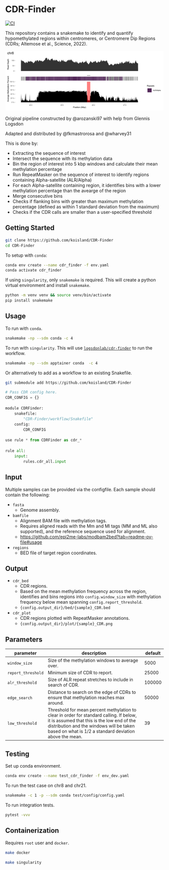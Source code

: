 # CDR-Finder
[![CI](https://github.com/koisland/CDR-Finder/actions/workflows/main.yaml/badge.svg)](https://github.com/koisland/CDR-Finder/actions/workflows/main.yaml)

This repository contains a snakemake to identify and quantify hypomethylated regions within centromeres, or Centromere Dip Regions (CDRs; Altemose et al., Science, 2022).

![](docs/chr8.png)

Original pipeline constructed by @arozanski97 with help from Glennis Logsdon

Adapted and distributed by @fkmastrorosa and @wharvey31

This is done by:
- Extracting the sequence of interest
- Intersect the sequence with its methylation data
- Bin the region of interest into 5 kbp windows and calculate their mean methylation percentage
- Run RepeatMasker on the sequence of interest to identify regions containing Alpha-satellite (ALR/Alpha)
- For each Alpha-satellite containing region, it identifies bins with a lower methylation percentage than the avearge of the region
- Merge consecutive bins
- Checks if flanking bins with greater than maximum methylation percentage (defined as within 1 standard deviation from the maximum)
- Checks if the CDR calls are smaller than a user-specified threshold


## Getting Started
```bash
git clone https://github.com/koisland/CDR-Finder
cd CDR-Finder
```

To setup with `conda`:
```bash
conda env create --name cdr_finder -f env.yaml
conda activate cdr_finder
```

If using `singularity`, only `snakemake` is required. This will create a python virtual environment and install `snakemake`.
```bash
python -m venv venv && source venv/bin/activate
pip install snakemake
```

## Usage
To run with `conda`.
```bash
snakemake -np --sdm conda -c 4
```

To run with `singularity`. This will use [`logsdonlab/cdr-finder`](https://hub.docker.com/r/logsdonlab/cdr-finder) to run the workflow.
```bash
snakemake -np --sdm apptainer conda  -c 4
```

Or alternatively to add as a workflow to an existing Snakefile.
```bash
git submodule add https://github.com/koisland/CDR-Finder
```

```python
# Pass CDR config here.
CDR_CONFIG = {}

module CDRFinder:
    snakefile:
        "CDR-Finder/workflow/Snakefile"
    config:
        CDR_CONFIG

use rule * from CDRFinder as cdr_*

rule all:
    input:
        rules.cdr_all.input
```

## Input
Multiple samples can be provided via the configfile. Each sample should contain the following:
- `fasta`
    * Genome assembly.
- `bamfile`
    * Alignment BAM file with methylation tags.
    * Requires aligned reads with the Mm and Ml tags (MM and ML also supported), and the reference sequence used for alignment.
    * https://github.com/epi2me-labs/modbam2bed?tab=readme-ov-file#usage
- `regions`
    * BED file of target region coordinates.

## Output
- `cdr_bed`
    * CDR regions.
    * Based on the mean methylation frequency across the region, identifies and bins regions into `config.window_size` with methylation frequency below mean spanning `config.report_threshold`.
    * `{config.output_dir}/bed/{sample}_CDR.bed`
- `cdr_plot`
    * CDR regions plotted with RepeatMasker annotations.
    * `{config.output_dir}/plot/{sample}_CDR.png`

## Parameters
|parameter|description|default|
|-|-|-|
|`window_size`|Size of the methylation windows to average over.|5000|
|`report_threshold`|Minimum size of CDR to report.|25000|
|`alr_threshold`|Size of ALR repeat stretches to include in search of CDR.|100000|
|`edge_search`| Distance to search on the edge of CDRs to ensure that methylation reaches max around.|50000|
|`low_threshold`|Threshold for mean percent methylation to clear in order for standard calling. If below, it is assumed that this is the low end of the distribution and the windows will be taken based on what is 1/2 a standard deviation above the mean.|39|

## Testing
Set up conda environment.
```bash
conda env create --name test_cdr_finder -f env_dev.yaml
```

To run the test case on chr8 and chr21.
```bash
snakemake -c 1 -p --sdm conda test/config/config.yaml
```

To run integration tests.
```bash
pytest -vvv
```

## Containerization
Requires `root` user and `docker`.
```bash
make docker
```

```bash
make singularity
```
